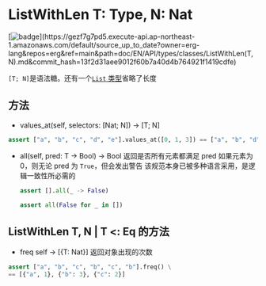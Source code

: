 # ListWithLen T: Type, N: Nat

[![badge](https://img.shields.io/endpoint.svg?url=https%3A%2F%2Fgezf7g7pd5.execute-api.ap-northeast-1.amazonaws.com%2Fdefault%2Fsource_up_to_date%3Fowner%3Derg-lang%26repos%3Derg%26ref%3Dmain%26path%3Ddoc/EN/API/types/classes/ListWithLen(T,N).md%26commit_hash%3D13f2d31aee9012f60b7a40d4b764921f1419cdfe)](https://gezf7g7pd5.execute-api.ap-northeast-1.amazonaws.com/default/source_up_to_date?owner=erg-lang&repos=erg&ref=main&path=doc/EN/API/types/classes/ListWithLen(T,N).md&commit_hash=13f2d31aee9012f60b7a40d4b764921f1419cdfe)

`[T; N]`是语法糖。还有一个[`List` 类型](../../../syntax/10_list.md)省略了长度

## 方法

* values_at(self, selectors: [Nat; N]) -> [T; N]

```python
assert ["a", "b", "c", "d", "e"].values_at([0, 1, 3]) == ["a", "b", "d"]
```

* all(self, pred: T -> Bool) -> Bool
  返回是否所有元素都满足 pred
   如果元素为 0，则无论 pred 为 `True`，但会发出警告
   该规范本身已被多种语言采用，是逻辑一致性所必需的

  ```python
  assert [].all(_ -> False)
  ```

  ```python
  assert all(False for _ in [])
  ```

## ListWithLen T, N | T <: Eq 的方法

* freq self -> [{T: Nat}]
  返回对象出现的次数

```python
assert ["a", "b", "c", "b", "c", "b"].freq() \
== [{"a", 1}, {"b": 3}, {"c": 2}]
```
